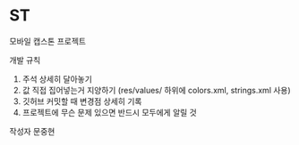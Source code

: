 # ST
모바일 캡스톤 프로젝트

개발 규칙
1. 주석 상세히 달아놓기
2. 값 직접 집어넣는거 지양하기 (res/values/ 하위에 colors.xml, strings.xml 사용)
3. 깃허브 커밋할 때 변경점 상세히 기록
4. 프로젝트에 무슨 문제 있으면 반드시 모두에게 알릴 것

작성자 문중현

